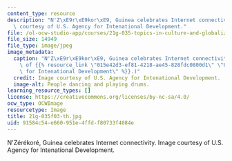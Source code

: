 ```yaml
---
content_type: resource
description: "N'Z\xE9r\xE9kor\xE9, Guinea celebrates Internet connectivity. Image\
  \ courtesy of U.S. Agency for Intenational Development."
file: /ol-ocw-studio-app/courses/21g-035-topics-in-culture-and-globalization-fall-2003/91584c54e660951e4ffdf80733f4084e_21g-035f03-th.jpg
file_size: 14949
file_type: image/jpeg
image_metadata:
  caption: "N'Z\xE9r\xE9kor\xE9, Guinea celebrates Internet connectivity. (Image courtesy\
    \ of {{% resource_link \"015e42d3-ef81-4218-ae45-828fdc0800d1\" \"U.S. Agency\
    \ for Intenational Development\" %}}.)"
  credit: Image courtesy of U.S. Agency for Intenational Development.
  image-alt: People dancing and playing drums.
learning_resource_types: []
license: https://creativecommons.org/licenses/by-nc-sa/4.0/
ocw_type: OCWImage
resourcetype: Image
title: 21g-035f03-th.jpg
uid: 91584c54-e660-951e-4ffd-f80733f4084e
---
```

N'Zérékoré, Guinea celebrates Internet connectivity. Image courtesy of U.S. Agency for Intenational Development.